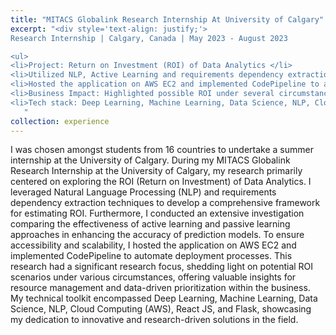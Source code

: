 ```yaml
---
title: "MITACS Globalink Research Internship At University of Calgary"
excerpt: "<div style='text-align: justify;'>
Research Internship | Calgary, Canada | May 2023 - August 2023  

<ul>
<li>Project: Return on Investment (ROI) of Data Analytics </li>
<li>Utilized NLP, Active Learning and requirements dependency extraction to construct a full framework to estimate ROI. </li>
<li>Hosted the application on AWS EC2 and implemented CodePipeline to automate the deployment procedure. </li>
<li>Business Impact: Highlighted possible ROI under several circumstances, potentially helping the business to manage resources and prioritise data-driven plans. </li>
<li>Tech stack: Deep Learning, Machine Learning, Data Science, NLP, Cloud Computing (AWS), React JS, Flask </li>
   "
collection: experience
---
```


I was chosen amongst students from 16 countries to undertake a summer internship at the University of Calgary.
During my MITACS Globalink Research Internship at the University of Calgary, my research primarily centered on exploring the ROI (Return on Investment) of Data Analytics. I leveraged Natural Language Processing (NLP) and requirements dependency extraction techniques to develop a comprehensive framework for estimating ROI. Furthermore, I conducted an extensive investigation comparing the effectiveness of active learning and passive learning approaches in enhancing the accuracy of prediction models. To ensure accessibility and scalability, I hosted the application on AWS EC2 and implemented CodePipeline to automate deployment processes. This research had a significant research focus, shedding light on potential ROI scenarios under various circumstances, offering valuable insights for resource management and data-driven prioritization within the business. My technical toolkit encompassed Deep Learning, Machine Learning, Data Science, NLP, Cloud Computing (AWS), React JS, and Flask, showcasing my dedication to innovative and research-driven solutions in the field.
